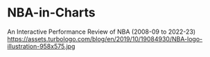 # NBA-in-Charts
An Interactive Performance Review of NBA (2008-09 to 2022-23)
https://assets.turbologo.com/blog/en/2019/10/19084930/NBA-logo-illustration-958x575.jpg
